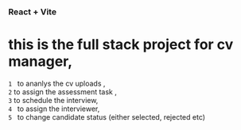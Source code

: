 ### React + Vite

# this is the full stack project for cv manager,
`1 ` to ananlys the cv uploads , <br/>
`2` to assign the assessment task ,<br/>
`3` to schedule the interview,<br/>
`4 ` to assign the interviewer,<br/>
`5 ` to change candidate status (either selected, rejected etc)<br/>
